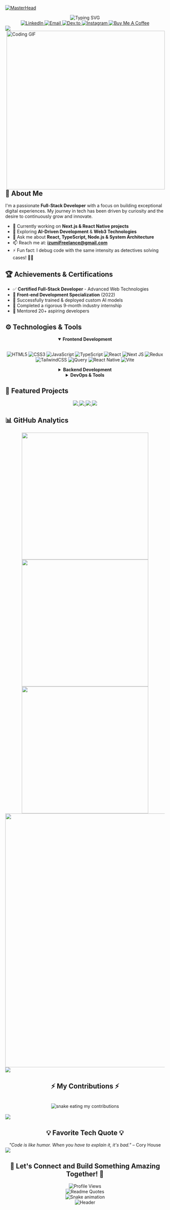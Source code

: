 [![MasterHead](https://repository-images.githubusercontent.com/588181932/e36ec678-7984-4cdd-8e4c-a3932772ff8e)](https://www.linkedin.com/in/altaf-hussain-325967324)

<div align="center">
  <img src="https://readme-typing-svg.demolab.com?font=Fira+Code&size=22&duration=4000&pause=500&color=4CAF50&width=450&lines=Full-Stack+Web+Developer;Tech+Enthusiast;Lifelong+Learner;Open+Source+Contributor;AI+and+Blockchain+Explorer;Net+Philosopher" alt="Typing SVG" />
</div>

<div align="center">
  <a href="https://www.linkedin.com/in/altaf-hussain-325967324">
    <img src="https://img.shields.io/badge/LinkedIn-0077B5?style=for-the-badge&logo=linkedin&logoColor=white" alt="LinkedIn" />
  </a>
  <a href="mailto:izumiFreelance@gmail.com">
    <img src="https://img.shields.io/badge/Email-D14836?style=for-the-badge&logo=gmail&logoColor=white" alt="Email" />
  </a>
  <a href="https://dev.to/izumifreelance">
    <img src="https://img.shields.io/badge/Dev.to-0A0A0A?style=for-the-badge&logo=dev.to&logoColor=white" alt="Dev.to" />
  </a>
  <a href="https://instagram.com/tdeghgg">
    <img src="https://img.shields.io/badge/Instagram-E4405F?style=for-the-badge&logo=instagram&logoColor=white" alt="Instagram" />
  </a>
  <a href="https://www.buymeacoffee.com/izumifreelance">
    <img src="https://img.shields.io/badge/Buy%20Me%20A%20Coffee-FFDD00?style=for-the-badge&logo=buy-me-a-coffee&logoColor=black" alt="Buy Me A Coffee" />
  </a>
</div>

<img src="https://user-images.githubusercontent.com/73097560/115834477-dbab4500-a447-11eb-908a-139a6edaec5c.gif">

<img align="right" src="https://miro.medium.com/v2/resize:fit:1400/format:webp/1*4fNBO_UDYEVxM0E5T2FyJQ.gif" alt="Coding GIF" width="500px"/>

## 💫 About Me

I'm a passionate **Full-Stack Developer** with a focus on building exceptional digital experiences. My journey in tech has been driven by curiosity and the desire to continuously grow and innovate.

- 🔭 Currently working on **Next.js & React Native projects**
- 🌱 Exploring **AI-Driven Development** & **Web3 Technologies**
- 💬 Ask me about **React, TypeScript, Node.js & System Architecture**
- 📫 Reach me at: **izumiFreelance@gmail.com**
- ⚡ Fun fact: I debug code with the same intensity as detectives solving cases! 🕵️‍♂️

## 🏆 Achievements & Certifications

- ✅ **Certified Full-Stack Developer** - Advanced Web Technologies
- 🥇 **Front-end Development Specialization** (2022)
- 🤖 Successfully trained & deployed custom AI models
- 🌟 Completed a rigorous 9-month industry internship
- 🏅 Mentored 20+ aspiring developers

## ⚙️ Technologies & Tools

<div align="center">
<details open>
<summary><b>Frontend Development</b></summary>
<br>
  
![HTML5](https://img.shields.io/badge/html5-%23E34F26.svg?style=for-the-badge&logo=html5&logoColor=white)
![CSS3](https://img.shields.io/badge/css3-%231572B6.svg?style=for-the-badge&logo=css3&logoColor=white)
![JavaScript](https://img.shields.io/badge/javascript-%23323330.svg?style=for-the-badge&logo=javascript&logoColor=%23F7DF1E)
![TypeScript](https://img.shields.io/badge/typescript-%23007ACC.svg?style=for-the-badge&logo=typescript&logoColor=white)
![React](https://img.shields.io/badge/react-%2320232a.svg?style=for-the-badge&logo=react&logoColor=%2361DAFB)
![Next JS](https://img.shields.io/badge/Next-black?style=for-the-badge&logo=next.js&logoColor=white)
![Redux](https://img.shields.io/badge/redux-%23593d88.svg?style=for-the-badge&logo=redux&logoColor=white)
![TailwindCSS](https://img.shields.io/badge/tailwindcss-%2338B2AC.svg?style=for-the-badge&logo=tailwind-css&logoColor=white)
![jQuery](https://img.shields.io/badge/jquery-%230769AD.svg?style=for-the-badge&logo=jquery&logoColor=white)
![React Native](https://img.shields.io/badge/react_native-%2320232a.svg?style=for-the-badge&logo=react&logoColor=%2361DAFB)
![Vite](https://img.shields.io/badge/vite-%23646CFF.svg?style=for-the-badge&logo=vite&logoColor=white)
</details>

<details>
<summary><b>Backend Development</b></summary>
<br>
  
![NodeJS](https://img.shields.io/badge/node.js-6DA55F?style=for-the-badge&logo=node.js&logoColor=white)
![Express.js](https://img.shields.io/badge/express.js-%23404d59.svg?style=for-the-badge&logo=express&logoColor=%2361DAFB)
![Python](https://img.shields.io/badge/python-3670A0?style=for-the-badge&logo=python&logoColor=ffdd54)
![Firebase](https://img.shields.io/badge/firebase-%23039BE5.svg?style=for-the-badge&logo=firebase)
![MongoDB](https://img.shields.io/badge/MongoDB-%234ea94b.svg?style=for-the-badge&logo=mongodb&logoColor=white)
![GraphQL](https://img.shields.io/badge/-GraphQL-E10098?style=for-the-badge&logo=graphql&logoColor=white)
</details>

<details>
<summary><b>DevOps & Tools</b></summary>
<br>
  
![Git](https://img.shields.io/badge/git-%23F05033.svg?style=for-the-badge&logo=git&logoColor=white)
![GitHub](https://img.shields.io/badge/github-%23121011.svg?style=for-the-badge&logo=github&logoColor=white)
![Docker](https://img.shields.io/badge/docker-%230db7ed.svg?style=for-the-badge&logo=docker&logoColor=white)
![AWS](https://img.shields.io/badge/AWS-%23FF9900.svg?style=for-the-badge&logo=amazon-aws&logoColor=white)
![Vercel](https://img.shields.io/badge/vercel-%23000000.svg?style=for-the-badge&logo=vercel&logoColor=white)
![Netlify](https://img.shields.io/badge/netlify-%23000000.svg?style=for-the-badge&logo=netlify&logoColor=#00C7B7)
</details>
</div>

## 🚀 Featured Projects

<div align="center">
<a href="https://github.com/izumiFreelance/AniGram">
  <img src="https://github-readme-stats.vercel.app/api/pin/?username=izumiFreelance&repo=AniGram&theme=radical" />
</a>
<a href="https://github.com/izumiFreelance/Behance">
  <img src="https://github-readme-stats.vercel.app/api/pin/?username=izumiFreelance&repo=Behance&theme=radical" />
</a>
<a href="https://github.com/izumiFreelance/mindful-me">
  <img src="https://github-readme-stats.vercel.app/api/pin/?username=izumiFreelance&repo=mindful-me&theme=radical" />
</a>
<a href="https://github.com/izumiFreelance/linkdin-clon">
  <img src="https://github-readme-stats.vercel.app/api/pin/?username=izumiFreelance&repo=linkdin-clon&theme=radical" />
</a>
</div>

## 📊 GitHub Analytics

<div align="center">
  <img src="https://github-readme-stats.vercel.app/api?username=izumifreelance&show_icons=true&theme=radical&hide_border=true&count_private=true" width="400" />
  <img src="https://github-readme-streak-stats.herokuapp.com/?user=izumifreelance&theme=radical&hide_border=true" width="400" />
  <br/>
  <img src="https://github-readme-stats.vercel.app/api/top-langs/?username=izumifreelance&layout=compact&theme=radical&hide_border=true" width="400" />
  <br/>
  <img src="https://github-profile-trophy.vercel.app/?username=izumifreelance&theme=radical&no-frame=true&row=1&&margin-w=20&no-bg=true" width="800" />
</div>

<img src="https://user-images.githubusercontent.com/73097560/115834477-dbab4500-a447-11eb-908a-139a6edaec5c.gif">

<div align="center">
  <h2>⚡ My Contributions ⚡</h2>
  <br>
  <img alt="snake eating my contributions" src="https://raw.githubusercontent.com/izumifreelance/izumifreelance/output/github-contribution-grid-snake.svg" />
  <br/><br/>
</div>

<img src="https://user-images.githubusercontent.com/73097560/115834477-dbab4500-a447-11eb-908a-139a6edaec5c.gif">

<div align="center">
  <h2>💡 Favorite Tech Quote 💡</h2>
  <i>"Code is like humor. When you have to explain it, it's bad."</i> – Cory House
</div>

<img src="https://user-images.githubusercontent.com/73097560/115834477-dbab4500-a447-11eb-908a-139a6edaec5c.gif">

<div align="center">
  <h2>🚀 Let's Connect and Build Something Amazing Together! 🚀</h2>
  <img src="https://komarev.com/ghpvc/?username=izumifreelance&style=for-the-badge&color=blueviolet" alt="Profile Views" />
</div>

<div align="center">
  <img src="https://quotes-github-readme.vercel.app/api?type=horizontal&theme=radical" alt="Readme Quotes" />
</div>

<div align="center">
  <img src="https://github.com/izumifreelance/izumifreelance/blob/output/github-contribution-grid-snake-dark.svg" alt="Snake animation" />
</div>

<div align="center">
  <img src="https://raw.githubusercontent.com/izumifreelance/izumiFreelance/main/assets/header.gif" alt="Header" />
</div>
